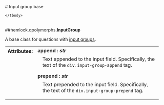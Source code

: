<script src="https://cdn.mathjax.org/mathjax/latest/MathJax.js?config=TeX-AMS-MML_HTMLorMML" type="text/javascript"></script>

<link rel="stylesheet" href="https://assets.readthedocs.org/static/css/readthedocs-doc-embed.css" type="text/css" />

<style>
    a.src-href {
        float: right;
    }
    p.attr {
        margin-top: 0.5em;
        margin-left: 1em;
    }
    p.func-header {
        background-color: gainsboro;
        border-radius: 0.1em;
        padding: 0.5em;
        padding-left: 1em;
    }
    table.field-table {
        border-radius: 0.1em
    }
</style># Input group base

<table class="docutils field-list field-table" frame="void" rules="none">
    <col class="field-name" />
    <col class="field-body" />
    <tbody valign="top">
        
    </tbody>
</table>



##hemlock.qpolymorphs.**InputGroup**



A base class for questions with [input groups](https://getbootstrap.com/docs/4.0/components/input-group/).

<table class="docutils field-list field-table" frame="void" rules="none">
    <col class="field-name" />
    <col class="field-body" />
    <tbody valign="top">
        <tr class="field">
    <th class="field-name"><b>Attributes:</b></td>
    <td class="field-body" width="100%"><b>append : <i>str</i></b>
<p class="attr">
    Text appended to the input field. Specifically, the text of the <code>div.input-group-append</code> tag.
</p>
<b>prepend : <i>str</i></b>
<p class="attr">
    Text prepended to the input field. Specifically, the text of the <code>div.input-group-prepend</code> tag.
</p></td>
</tr>
    </tbody>
</table>



